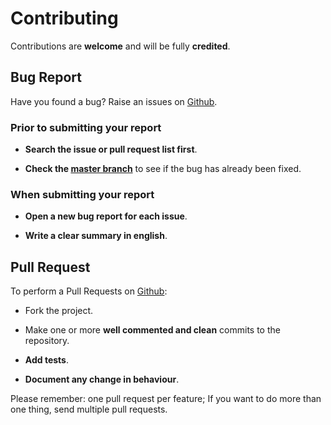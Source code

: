 # Contributing

Contributions are **welcome** and will be fully **credited**.

## Bug Report

Have you found a bug? Raise an issues on [Github](https://github.com/comodojo/composer-events-handler/issues).

### Prior to submitting your report

- **Search the issue or pull request list first**.

- **Check the [master branch](https://github.com/comodojo/composer-events-handler)** to see if the bug has already been fixed.

### When submitting your report

- **Open a new bug report for each issue**.

- **Write a clear summary in english**.

## Pull Request

To perform a Pull Requests on [Github](https://github.com/comodojo/composer-events-handler/pulls):

- Fork the project.

- Make one or more **well commented and clean** commits to the repository.

- **Add tests**.

- **Document any change in behaviour**.

Please remember: one pull request per feature; If you want to do more than one thing, send multiple pull requests.
